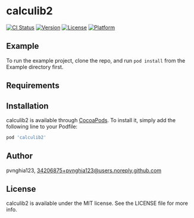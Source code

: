 # calculib2

[![CI Status](https://img.shields.io/travis/pvnghia123/calculib2.svg?style=flat)](https://travis-ci.org/pvnghia123/calculib2)
[![Version](https://img.shields.io/cocoapods/v/calculib2.svg?style=flat)](https://cocoapods.org/pods/calculib2)
[![License](https://img.shields.io/cocoapods/l/calculib2.svg?style=flat)](https://cocoapods.org/pods/calculib2)
[![Platform](https://img.shields.io/cocoapods/p/calculib2.svg?style=flat)](https://cocoapods.org/pods/calculib2)

## Example

To run the example project, clone the repo, and run `pod install` from the Example directory first.

## Requirements

## Installation

calculib2 is available through [CocoaPods](https://cocoapods.org). To install
it, simply add the following line to your Podfile:

```ruby
pod 'calculib2'
```

## Author

pvnghia123, 34206875+pvnghia123@users.noreply.github.com

## License

calculib2 is available under the MIT license. See the LICENSE file for more info.
